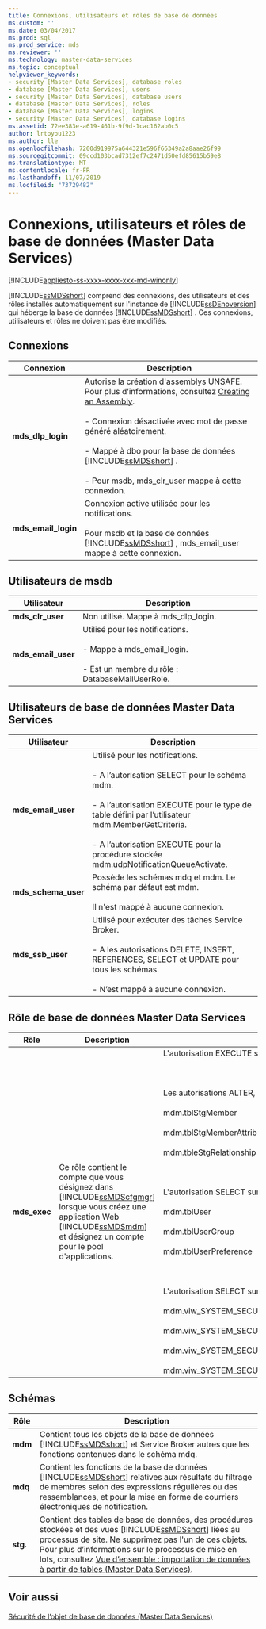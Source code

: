 ```yaml
---
title: Connexions, utilisateurs et rôles de base de données
ms.custom: ''
ms.date: 03/04/2017
ms.prod: sql
ms.prod_service: mds
ms.reviewer: ''
ms.technology: master-data-services
ms.topic: conceptual
helpviewer_keywords:
- security [Master Data Services], database roles
- database [Master Data Services], users
- security [Master Data Services], database users
- database [Master Data Services], roles
- database [Master Data Services], logins
- security [Master Data Services], database logins
ms.assetid: 72ee383e-a619-461b-9f9d-1cac162ab0c5
author: lrtoyou1223
ms.author: lle
ms.openlocfilehash: 7200d919975a644321e596f66349a2a8aae26f99
ms.sourcegitcommit: 09ccd103bcad7312ef7c2471d50efd85615b59e8
ms.translationtype: MT
ms.contentlocale: fr-FR
ms.lasthandoff: 11/07/2019
ms.locfileid: "73729482"
---
```

# <a name="database-logins-users-and-roles-master-data-services"></a>Connexions, utilisateurs et rôles de base de données (Master Data Services)

[!INCLUDE[appliesto-ss-xxxx-xxxx-xxx-md-winonly](../includes/appliesto-ss-xxxx-xxxx-xxx-md-winonly.md)]

  [!INCLUDE[ssMDSshort](../includes/ssmdsshort-md.md)] comprend des connexions, des utilisateurs et des rôles installés automatiquement sur l'instance de [!INCLUDE[ssDEnoversion](../includes/ssdenoversion-md.md)] qui héberge la base de données [!INCLUDE[ssMDSshort](../includes/ssmdsshort-md.md)] . Ces connexions, utilisateurs et rôles ne doivent pas être modifiés.  
  
## <a name="logins"></a>Connexions  
  
|Connexion|Description|  
|-----------|-----------------|  
|**mds_dlp_login**|Autorise la création d'assemblys UNSAFE. Pour plus d’informations, consultez [Creating an Assembly](../relational-databases/clr-integration/assemblies/creating-an-assembly.md).<br /><br /> \- Connexion désactivée avec mot de passe généré aléatoirement.<br /><br /> \- Mappé à dbo pour la base de données [!INCLUDE[ssMDSshort](../includes/ssmdsshort-md.md)] .<br /><br /> \- Pour msdb, mds_clr_user mappe à cette connexion.|  
|**mds_email_login**|Connexion active utilisée pour les notifications.<br /><br /> Pour msdb et la base de données [!INCLUDE[ssMDSshort](../includes/ssmdsshort-md.md)] , mds_email_user mappe à cette connexion.|  
  
## <a name="msdb-users"></a>Utilisateurs de msdb  
  
|Utilisateur|Description|  
|----------|-----------------|  
|**mds_clr_user**|Non utilisé. Mappe à mds_dlp_login.|  
|**mds_email_user**|Utilisé pour les notifications.<br /><br /> \- Mappe à mds_email_login.<br /><br /> \- Est un membre du rôle : DatabaseMailUserRole.|  
  
## <a name="master-data-services-database-users"></a>Utilisateurs de base de données Master Data Services  
  
|Utilisateur|Description|  
|----------|-----------------|  
|**mds_email_user**|Utilisé pour les notifications.<br /><br /> \- A l’autorisation SELECT pour le schéma mdm.<br /><br /> \- A l’autorisation EXECUTE pour le type de table défini par l’utilisateur mdm.MemberGetCriteria.<br /><br /> \- A l’autorisation EXECUTE pour la procédure stockée mdm.udpNotificationQueueActivate.|  
|**mds_schema_user**|Possède les schémas mdq et mdm. Le schéma par défaut est mdm.<br /><br /> Il n'est mappé à aucune connexion.|  
|**mds_ssb_user**|Utilisé pour exécuter des tâches Service Broker.<br /><br /> \- A les autorisations DELETE, INSERT, REFERENCES, SELECT et UPDATE pour tous les schémas.<br /><br /> \- N’est mappé à aucune connexion.|  
  
## <a name="master-data-services-database-role"></a>Rôle de base de données Master Data Services  
  
|Rôle|Description|Autorisations|  
|----------|-----------------|-----------------|  
|**mds_exec**|Ce rôle contient le compte que vous désignez dans [!INCLUDE[ssMDScfgmgr](../includes/ssmdscfgmgr-md.md)] lorsque vous créez une application Web [!INCLUDE[ssMDSmdm](../includes/ssmdsmdm-md.md)] et désignez un compte pour le pool d'applications.|L'autorisation EXECUTE sur tous les schémas.<br /><br /> <br /><br /> Les autorisations ALTER, INSERT et SELECT sur ces tables :<br /><br /> mdm.tblStgMember<br /><br /> mdm.tblStgMemberAttribute<br /><br /> mdm.tbleStgRelationship<br /><br /> <br /><br /> L'autorisation SELECT sur ces tables :<br /><br /> mdm.tblUser<br /><br /> mdm.tblUserGroup<br /><br /> mdm.tblUserPreference<br /><br /> <br /><br /> L'autorisation SELECT sur ces vues :<br /><br /> mdm.viw_SYSTEM_SECURITY_NAVIGATION<br /><br /> mdm.viw_SYSTEM_SECURITY_ROLE_ACCCESSCONTROL<br /><br /> mdm.viw_SYSTEM_SECURITY_ROLE_ACCCESSCONTROL_MEMBER<br /><br /> mdm.viw_SYSTEM_SECURITY_USER_MODEL|  
  
## <a name="schemas"></a>Schémas  
  
|Rôle|Description|  
|----------|-----------------|  
|**mdm**|Contient tous les objets de la base de données [!INCLUDE[ssMDSshort](../includes/ssmdsshort-md.md)] et Service Broker autres que les fonctions contenues dans le schéma mdq.|  
|**mdq**|Contient les fonctions de la base de données [!INCLUDE[ssMDSshort](../includes/ssmdsshort-md.md)] relatives aux résultats du filtrage de membres selon des expressions régulières ou des ressemblances, et pour la mise en forme de courriers électroniques de notification.|  
|**stg.**|Contient des tables de base de données, des procédures stockées et des vues [!INCLUDE[ssMDSshort](../includes/ssmdsshort-md.md)] liées au processus de site. Ne supprimez pas l'un de ces objets. Pour plus d’informations sur le processus de mise en lots, consultez [Vue d’ensemble : importation de données à partir de tables &#40;Master Data Services&#41;](../master-data-services/overview-importing-data-from-tables-master-data-services.md).|  
  
## <a name="see-also"></a>Voir aussi  
 [Sécurité de l’objet de base de données &#40;Master Data Services&#41;](../master-data-services/database-object-security-master-data-services.md)  
  
  
